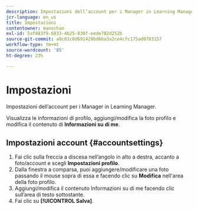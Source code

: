 ```yaml
---
description: Impostazioni dell’account per i Manager in Learning Manager.
jcr-language: en_us
title: Impostazioni
contentowner: manochan
exl-id: 5af883f9-6833-4b25-830f-eede782d252b
source-git-commit: a0c01c0d691429bd66a3a2ce4cfc175ad0703157
workflow-type: tm+mt
source-wordcount: '85'
ht-degree: 23%

---
```


# Impostazioni

Impostazioni dell’account per i Manager in Learning Manager.

Visualizza le informazioni di profilo, aggiungi/modifica la foto profilo e modifica il contenuto di **Informazioni su di me**.

## Impostazioni account {#accountsettings}

1. Fai clic sulla freccia a discesa nell’angolo in alto a destra, accanto a foto/account e scegli **Impostazioni profilo**.
1. Dalla finestra a comparsa, puoi aggiungere/modificare una foto passando il mouse sopra di essa e facendo clic su **Modifica** nell&#39;area della foto profilo.
1. Aggiungi/modifica il contenuto Informazioni su di me facendo clic sull’area di testo sottostante.
1. Fai clic su **[!UICONTROL Salva]**.
